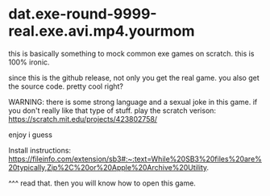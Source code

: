 # dat.exe-round-9999-real.exe.avi.mp4.yourmom
this is basically something to mock common exe games on scratch. this is 100% ironic.

since this is the github release, not only you get the real game. you also get the source code. pretty cool right?

WARNING: there is some strong language and a sexual joke in this game. if you don't really like that type of stuff. play the scratch verison: https://scratch.mit.edu/projects/423802758/

enjoy i guess

Install instructions:
https://fileinfo.com/extension/sb3#:~:text=While%20SB3%20files%20are%20typically,Zip%2C%20or%20Apple%20Archive%20Utility.

^^^ read that. then you will know how to open this game.
